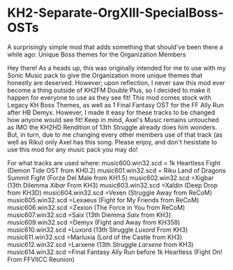 # KH2-Separate-OrgXIII-SpecialBoss-OSTs
A surprisingly simple mod that adds something that should've been there a while ago: Unique Boss themes for the Organization Members

Hey there! As a heads up, this was originally intended for me to use with my Sonic Music pack to give the Organization more unique themes that honestly are deserved. 
However; upon reflection, I never saw this mod ever become a thing outside of KH2FM Double Plus, so I decided to make it happen for everyone to use as they see fit! 
This mod comes stock with Legacy KH Boss Themes, as well as 1 Final Fantasy OST for the FF Ally Run after HB Demyx. However, I made it easy for these tracks to be changed how anyone would see fit!
Keep in mind, Axel's Music remains untouched as IMO the KH2HD Rendition of 13th Struggle already does him wonders. But, in turn, due to me changing every other members use of that track (as well as Riku) only Axel has this song.
Please enjoy, and don't hesistate to use this mod for any music pack you may do!

For what tracks are used where:
music600.win32.scd = 1k Heartless Fight (Demon Tide OST from KH0.2)
music601.win32.scd = Riku Land of Dragons Summit Fight (Forze Del Male from KH1.5)
music602.win32.scd =Xigbar (13th Dilemma *Xibar* From KH3)
music603.win32.scd =Xaldin (Deep Drop from KH3D)
music604.win32.scd =Vexen (Struggle Away from ReCoM)
music605.win32.scd =Lexaeus (Fight for My Friends from ReCoM)
music606.win32.scd =Zexion (The Force in You from ReCoM)
music607.win32.scd =Saix (13th Diemma *Saix* from KH3)
music609.win32.scd =Demyx (Fight and Away from KH358)
music610.win32.scd =Luxord (13th Struggle *Luxord* From KH3)
music611.win32.scd =Marluxia (Lord of the Castle from KH3)
music612.win32.scd =Larxene (13th Struggle *Larxene* from KH3)
music614.win32.scd =Final Fantasy Ally Run before 1k Heartless (Fight On! From FFVIICC Reunion)
